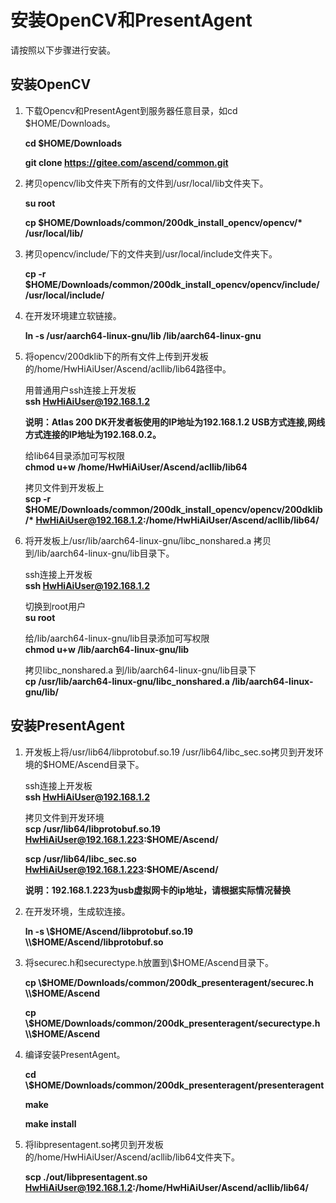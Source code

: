 # 安装OpenCV和PresentAgent<a name="ZH-CN_TOPIC_0228768065"></a>

请按照以下步骤进行安装。

## 安装OpenCV

1.  下载Opencv和PresentAgent到服务器任意目录，如cd $HOME/Downloads。  

    **cd $HOME/Downloads**  

    **git clone https://gitee.com/ascend/common.git**  

2.  拷贝opencv/lib文件夹下所有的文件到/usr/local/lib文件夹下。  

    **su root**

    **cp $HOME/Downloads/common/200dk_install_opencv/opencv/\* /usr/local/lib/**

3.  拷贝opencv/include/下的文件夹到/usr/local/include文件夹下。  

    **cp -r $HOME/Downloads/common/200dk_install_opencv/opencv/include/ /usr/local/include/**    

4.  在开发环境建立软链接。  

    **ln -s /usr/aarch64-linux-gnu/lib /lib/aarch64-linux-gnu**
  
5.  将opencv/200dklib下的所有文件上传到开发板的/home/HwHiAiUser/Ascend/acllib/lib64路径中。  

    用普通用户ssh连接上开发板  
    **ssh HwHiAiUser@192.168.1.2**  

    **说明：Atlas 200 DK开发者板使用的IP地址为192.168.1.2 USB方式连接,网线方式连接的IP地址为192.168.0.2。**

    给lib64目录添加可写权限  
    **chmod u+w /home/HwHiAiUser/Ascend/acllib/lib64** 
 
    拷贝文件到开发板上  
    **scp -r $HOME/Downloads/common/200dk_install_opencv/opencv/200dklib/\* HwHiAiUser@192.168.1.2:/home/HwHiAiUser/Ascend/acllib/lib64/**  

6.  将开发板上/usr/lib/aarch64-linux-gnu/libc_nonshared.a 拷贝到/lib/aarch64-linux-gnu/lib目录下。  
    
    ssh连接上开发板  
    **ssh HwHiAiUser@192.168.1.2**

    切换到root用户  
    **su root**  

    给/lib/aarch64-linux-gnu/lib目录添加可写权限  
    **chmod u+w /lib/aarch64-linux-gnu/lib**  

    拷贝libc_nonshared.a 到/lib/aarch64-linux-gnu/lib目录下   
    **cp /usr/lib/aarch64-linux-gnu/libc_nonshared.a /lib/aarch64-linux-gnu/lib/**
    
## 安装PresentAgent  

1.  开发板上将/usr/lib64/libprotobuf.so.19 /usr/lib64/libc_sec.so拷贝到开发环境的$HOME/Ascend目录下。  
 
    ssh连接上开发板  
    **ssh HwHiAiUser@192.168.1.2** 

    拷贝文件到开发环境  
    **scp /usr/lib64/libprotobuf.so.19 HwHiAiUser@192.168.1.223:$HOME/Ascend/**   
 
    **scp /usr/lib64/libc_sec.so HwHiAiUser@192.168.1.223:$HOME/Ascend/**  

    **说明：192.168.1.223为usb虚拟网卡的ip地址，请根据实际情况替换**

2.  在开发环境，生成软连接。   

    **ln -s \\$HOME/Ascend/libprotobuf.so.19 \\$HOME/Ascend/libprotobuf.so**   

3.  将securec.h和securectype.h放置到\\$HOME/Ascend目录下。
  
    **cp \\$HOME/Downloads/common/200dk_presenteragent/securec.h \\$HOME/Ascend** 
 
    **cp \\$HOME/Downloads/common/200dk_presenteragent/securectype.h \\$HOME/Ascend**

4.  编译安装PresentAgent。  

    **cd \\$HOME/Downloads/common/200dk_presenteragent/presenteragent**  

    **make**  

    **make install**

5.  将libpresentagent.so拷贝到开发板的/home/HwHiAiUser/Ascend/acllib/lib64文件夹下。  
    
    **scp ./out/libpresentagent.so HwHiAiUser@192.168.1.2:/home/HwHiAiUser/Ascend/acllib/lib64/**
   